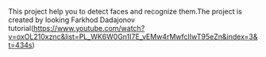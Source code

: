 This project help you to detect faces and recognize them.The project is created by looking Farkhod Dadajonov tutorial(https://www.youtube.com/watch?v=oxOL210xznc&list=PL_WK6W0Gn1I7E_vEMw4rMwfcIIwT95eZn&index=3&t=434s)
